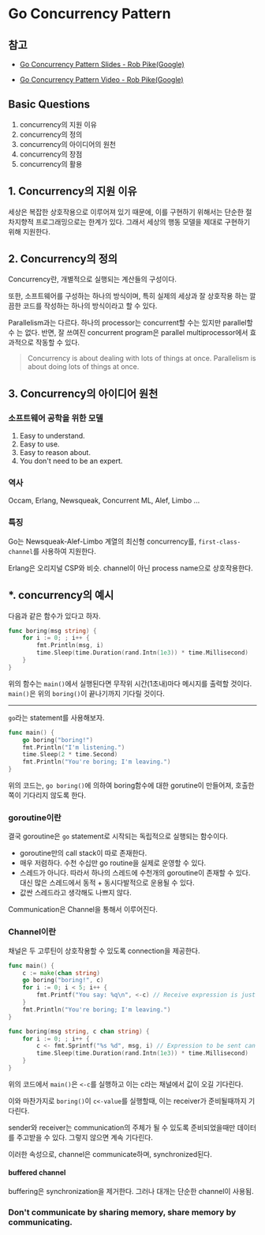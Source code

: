 # Go Concurrency Pattern

## 참고

- [Go Concurrency Pattern Slides - Rob Pike(Google)](https://talks.golang.org/2012/concurrency.slide#1)

- [Go Concurrency Pattern Video - Rob Pike(Google)](https://www.youtube.com/watch?v=f6kdp27TYZs)

## Basic Questions

1. concurrency의 지원 이유
2. concurrency의 정의
3. concurrency의 아이디어의 원천
4. concurrency의 장점
5. concurrency의 활용

## 1. Concurrency의 지원 이유

세상은 복잡한 상호작용으로 이루어져 있기 때문에, 이를 구현하기 위해서는 단순한 절차지향적 프로그래밍으로는 한계가 있다. 그래서 세상의 행동 모델을 제대로 구현하기 위해 지원한다.

## 2. Concurrency의 정의

Concurrency란, 개별적으로 실행되는 계산들의 구성이다.

또한, 소프트웨어를 구성하는 하나의 방식이며, 특히 실제의 세상과 잘 상호작용 하는 깔끔한 코드를 작성하는 하나의 방식이라고 할 수 있다.

Parallelism과는 다르다. 하나의 processor는 concurrent할 수는 있지만 parallel할 수 는 없다. 반면, 잘 쓰여진 concurrent program은 parallel multiprocessor에서 효과적으로 작동할 수 있다.

> Concurrency is about dealing with lots of things at once. Parallelism is about doing lots of things at once.

## 3. Concurrency의 아이디어 원천

### 소프트웨어 공학을 위한 모델

1. Easy to understand.
2. Easy to use.
3. Easy to reason about.
4. You don't need to be an expert.

### 역사

Occam, Erlang, Newsqueak, Concurrent ML, Alef, Limbo ...

### 특징

Go는 Newsqueak-Alef-Limbo 계열의 최신형 concurrency를, `first-class-channel`를 사용하여 지원한다.

Erlang은 오리지널 CSP와 비슷. channel이 아닌 process name으로 상호작용한다.

## *. concurrency의 예시

다음과 같은 함수가 있다고 하자.

```go
func boring(msg string) {
    for i := 0; ; i++ {
        fmt.Println(msg, i)
        time.Sleep(time.Duration(rand.Intn(1e3)) * time.Millisecond)
    }
}
```

위의 함수는 `main()`에서 실행된다면 무작위 시간(1초내)마다 메시지를 출력할 것이다. `main()`은 위의 `boring()`이 끝나기까지 기다릴 것이다.

---

`go`라는 statement를 사용해보자.

```go
func main() {
    go boring("boring!")
    fmt.Println("I'm listening.")
    time.Sleep(2 * time.Second)
    fmt.Println("You're boring; I'm leaving.")
}
```

위의 코드는, `go boring()`에 의하여 boring함수에 대한 gorutine이 만들어져, 호출한 쪽이 기다리지 않도록 한다.

### goroutine이란

결국 goroutine은 `go` statement로 시작되는 독립적으로 실행되는 함수이다.

- goroutine만의 call stack이 따로 존재한다.
- 매우 저렴하다. 수천 수십만 go routine을 실제로 운영할 수 있다.
- 스레드가 아니다. 따라서 하나의 스레드에 수천개의 goroutine이 존재할 수 있다. 대신 많은 스레드에서 동적 + 동시다발적으로 운용될 수 있다.
- 값싼 스레드라고 생각해도 나쁘지 않다.

Communication은 Channel을 통해서 이루어진다.

### Channel이란

채널은 두 고루틴이 상호작용할 수 있도록 connection을 제공한다.

```go
func main() {
    c := make(chan string)
    go boring("boring!", c)
    for i := 0; i < 5; i++ {
        fmt.Printf("You say: %q\n", <-c) // Receive expression is just a value.
    }
    fmt.Println("You're boring; I'm leaving.")
}

func boring(msg string, c chan string) {
    for i := 0; ; i++ {
        c <- fmt.Sprintf("%s %d", msg, i) // Expression to be sent can be any suitable value.
        time.Sleep(time.Duration(rand.Intn(1e3)) * time.Millisecond)
    }
}
```

위의 코드에서 `main()`은 `<-c`를 실행하고 이는 c라는 채널에서 값이 오길 기다린다.

이와 마찬가지로 `boring()`이 `c<-value`를 실행할때, 이는 receiver가 준비될때까지 기다린다.

sender와 receiver는 communication의 주체가 될 수 있도록 준비되었을때만 데이터를 주고받을 수 있다. 그렇지 않으면 계속 기다린다.

이러한 속성으로, channel은 communicate하며, synchronized된다.

#### buffered channel

buffering은 synchronization을 제거한다. 그러나 대개는 단순한 channel이 사용됨.

### Don't communicate by sharing memory, share memory by communicating.
